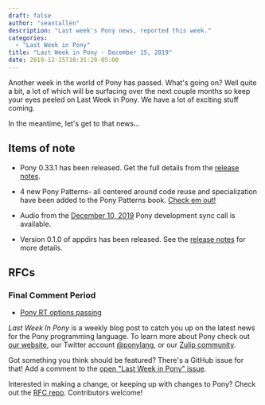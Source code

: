 ```yaml
---
draft: false
author: "seantallen"
description: "Last week's Pony news, reported this week."
categories:
  - "Last Week in Pony"
title: "Last Week in Pony - December 15, 2019"
date: 2019-12-15T10:31:28-05:00
---
```


Another week in the world of Pony has passed. What's going on? Well quite a bit, a lot of which will be surfacing over the next couple months so keep your eyes peeled on Last Week in Pony. We have a lot of exciting stuff coming.

In the meantime, let's get to that news...
<!--more-->

## Items of note

- Pony 0.33.1 has been released. Get the full details from the [release notes](https://www.ponylang.io/blog/2019/12/0.33.1-released/).

- 4 new Pony Patterns- all centered around code reuse and specialization have been added to the Pony Patterns book. [Check em out!](https://patterns.ponylang.io/code-sharing.html)

- Audio from the [December 10, 2019](https://sync-recordings.ponylang.io/r/2019_12_10.m4a) Pony development sync call is available.

- Version 0.1.0 of appdirs has been released. See the [release notes](https://github.com/ponylang/appdirs/releases/tag/0.1.0) for more details.

## RFCs

### Final Comment Period

- [Pony RT options passing](https://github.com/ponylang/rfcs/pull/155)

_Last Week In Pony_ is a weekly blog post to catch you up on the latest news for the Pony programming language. To learn more about Pony check out [our website](https://ponylang.io), our Twitter account [@ponylang](https://twitter.com/ponylang), or our [Zulip community](https://ponylang.zulipchat.com).

Got something you think should be featured? There's a GitHub issue for that! Add a comment to the [open "Last Week in Pony" issue](https://github.com/ponylang/ponylang.github.io/issues?q=is%3Aissue+is%3Aopen+label%3Alast-week-in-pony).

Interested in making a change, or keeping up with changes to Pony? Check out the [RFC repo](https://github.com/ponylang/rfcs). Contributors welcome!
